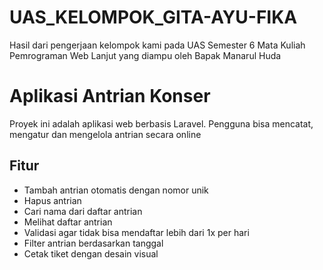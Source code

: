 # UAS_KELOMPOK_GITA-AYU-FIKA
Hasil dari pengerjaan kelompok kami pada UAS Semester 6 Mata Kuliah Pemrograman Web Lanjut yang diampu oleh Bapak Manarul Huda

# Aplikasi Antrian Konser

Proyek ini adalah aplikasi web berbasis Laravel. Pengguna bisa mencatat, mengatur dan mengelola antrian secara online

##  Fitur

- Tambah antrian otomatis dengan nomor unik
- Hapus antrian
- Cari nama dari daftar antrian
- Melihat daftar antrian
- Validasi agar tidak bisa mendaftar lebih dari 1x per hari
- Filter antrian berdasarkan tanggal
- Cetak tiket dengan desain visual
